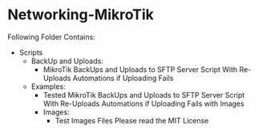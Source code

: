 # Networking-MikroTik
Following Folder Contains:
* Scripts
  - BackUp and Uploads:
    - MikroTik BackUps and Uploads to SFTP Server Script With Re-Uploads Automations if Uploading Fails
  - Examples:
    - Tested MikroTik BackUps and Uploads to SFTP Server Script With Re-Uploads Automations if Uploading Fails with Images
    - Images:
      - Test Images Files
Please read the MIT License
